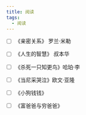 ```yaml
---
title: 阅读
tags:
  - 阅读
---
```



- [ ] 《亲密关系》 罗兰·米勒 

- [ ] 《人生的智慧》 叔本华

- [ ] 《杀死一只知更鸟》哈珀·李

- [ ] 《当尼采哭泣》欧文·亚隆

- [ ] 《小狗钱钱》

- [ ] 《富爸爸与穷爸爸》

